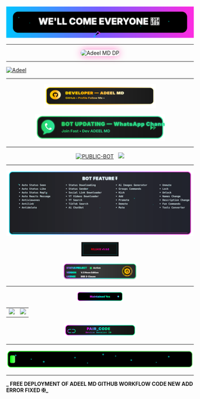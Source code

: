 ![WELLCOME](Adeel/wellcome.svg)
  
______

<p align="center">
  <img src="https://files.catbox.moe/hg5hj6.jpg" width="400" alt="Adeel MD DP" style="border-radius:20px; box-shadow:0 0 20px rgba(255,0,150,0.5);">
</p>

______

[![Adeel](https://raw.githubusercontent.com/ADEEL967MD/ADEEL-MD/main/Adeel/mr.svg)](https://whatsapp.com/channel/0029VbBmz4V5vKAIaWfYPT0C)
___ 

<p align="center">
  <a href="https://github.com/ADEEL967MD" target="_blank">
    <img src="./Adeel/dev-gold-mini.svg" width="300" alt="Developer — ADEEL MD (Gold 3D)">
  </a>
</p>

  
<p align="center">
  <a href="https://whatsapp.com/channel/0029VbBmz4V5vKAIaWfYPT0C" target="_blank">
    <img src="./Adeel/channel-update.svg" width="350" alt="Bot Updating — WhatsApp Channel | Join Fast">
  </a>
</p>

---------

<p align="center">
<a href="https://github.com/ADEEL967MD/ADEEL-MD"><img title="PUBLIC-BOT" src="https://img.shields.io/static/v1?label=Language&message=JavaScript&style=square&color=darkpink"></a> &nbsp;
  <img src="https://komarev.com/ghpvc/?username=ADEEL-MD&label=VIEWS&style=square&color=blue" />
</p>

-------------

<p align="center">
<img src="Adeel/feature-bot.svg" alt="Feature Bot" width="900"/>

<p align="center">
<img src="Adeel/v5.0.0.svg" alt="v5.0.0" width="100"/>
  
<p align="center">
<img src="Adeel/license.svg" alt="License" width="200"/>

--------------

<p align="center">
<img src="Adeel/maintenance.svg" alt="Maintenance" width="120"/>

<!-- ✅ Only Heroku deployment kept -->
<div align="center">
  <table>
    <tr>
      <td>
        <a href="https://dashboard.heroku.com/new-app?template=https://github.com/ADEEL967MD/ADEEL-MD" target="_blank">
          <img src="https://img.shields.io/badge/Heroku-430098?style=for-the-badge&logo=heroku&logoColor=white&labelColor=000000&color=0000FF"/>
        </a>
      </td>
      <td>
        <a href="https://adeel.lovestoblog.com/" target="_blank">
          <img src="https://img.shields.io/badge/official-site-A52A2A?style=for-the-badge&logo=googlechrome&logoColor=white&labelColor=000000"/>
        </a>
      </td>
    </tr>
  </table>
</div>

<p align="center">
  <a href="https://adeel-md-pair-4dc19a2c57b9.herokuapp.com/" target="_blank">
    <img src="./Adeel/paircode-link.svg" width="195" alt="PAIR_CODE – Device Session ID">
  </a>
</p>

-------------

<p align="center">
  <img src="./Adeel/deployment.svg" width="600" alt="ADEEL MD — News Ticker Typing">
</p>

-------------

**_ FREE DEPLOYMENT OF ADEEL MD GITHUB WORKFLOW CODE NEW ADD ERROR FIXED ✠_**
